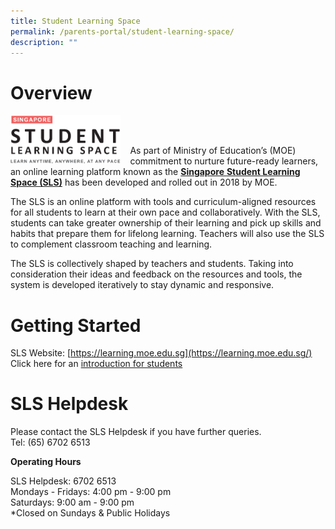 ```yaml
---
title: Student Learning Space
permalink: /parents-portal/student-learning-space/
description: ""
---
```

# Overview
<img src="/images/Parents%20Portal/SLS.png" style="width:35%;margin-right:15px;" align="left"><br><br>

As part of Ministry of Education’s (MOE) commitment to nurture future-ready learners, an online learning platform known as the&nbsp;[**Singapore**&nbsp;**Student Learning Space (SLS)**](https://learning.moe.edu.sg/)&nbsp;has been developed and rolled out in 2018 by MOE.  

The SLS is an online platform with tools and curriculum-aligned resources for all students&nbsp;to&nbsp;learn at their own pace and collaboratively.&nbsp;With the SLS, students can take&nbsp;greater ownership of their learning and&nbsp;pick up skills and habits that prepare them for lifelong learning.&nbsp;Teachers will also use the SLS to&nbsp;complement classroom teaching and learning.

The SLS is collectively shaped by teachers and students. Taking into consideration their ideas and feedback on the resources and tools, the system is developed iteratively to stay dynamic and responsive.


# Getting Started

SLS Website:&nbsp;[https://learning.moe.edu.sg](https://learning.moe.edu.sg/)<br>
Click here for an [introduction for students](/files/Parents%20Portal/Annexes%20to%20Letter%20to%20Parents.pdf)

# SLS Helpdesk

Please contact the SLS Helpdesk if you have further queries.&nbsp;<br>
Tel: (65) 6702 6513

  

**Operating Hours**

SLS Helpdesk: 6702 6513<br>
Mondays - Fridays: 4:00 pm - 9:00 pm<br>
Saturdays: 9:00 am - 9:00 pm<br>
\*Closed on Sundays &amp; Public Holidays